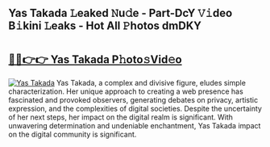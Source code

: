 ## Yas Takada 𝙻eaked 𝙽u𝚍e - Part-DcY 𝚅𝚒deo B𝚒kini 𝙻eaks - Hot All 𝙿hotos dmDKY

# <h2><a href="http://ld1ceq.urlbe.top/?page=Yas+Takada">🔗🔗👉👉 Yas Takada P𝚑oto𝚜Vid𝚎o</a></h2>

[![Yas Takada](https://i.imgur.com/eBuTRDB.gif)](http://ld1ceq.urlbe.top/?page=Yas+Takada)
Yas Takada, a complex and divisive figure, eludes simple characterization. Her unique approach to creating a web presence has fascinated and provoked observers, generating debates on privacy, artistic expression, and the complexities of digital societies. Despite the uncertainty of her next steps, her impact on the digital realm is significant. With unwavering determination and undeniable enchantment, Yas Takada impact on the digital community is significant.
